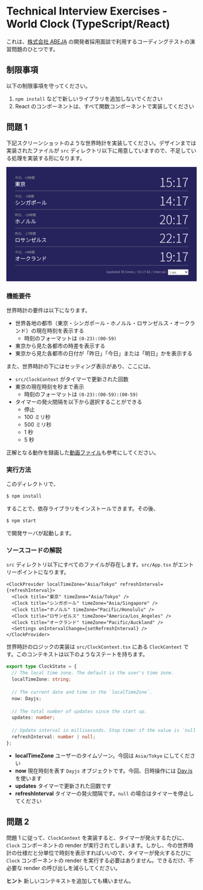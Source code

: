 # Technical Interview Exercises - World Clock (TypeScript/React)

これは、[株式会社 ABEJA](https://abejainc.com/ja/) の開発者採用面談で利用するコーディングテストの演習問題のひとつです。

## 制限事項

以下の制限事項を守ってください。

1. `npm install` などで新しいライブラリを追加しないでください
2. React のコンポーネントは、すべて関数コンポーネントで実装してください

## 問題 1

下記スクリーンショットのような世界時計を実装してください。デザインまでは実装されたファイルが `src` ディレクトリ以下に用意していますので、不足している処理を実装する形になります。

![](https://raw.githubusercontent.com/abeja-inc/bizflex-coding-interview/main/exercises/01-typescript-clock/doc/screen.png?token=AAAEQEEWEALFKMJACG7OHBDBZF3S2)

### 機能要件

世界時計の要件は以下になります。

- 世界各地の都市（東京・シンガポール・ホノルル・ロサンゼルス・オークランド）の現在時刻を表示する
  - 時刻のフォーマットは `(0-23):(00-59)`
- 東京から見た各都市の時差を表示する
- 東京から見た各都市の日付が「昨日」「今日」または「明日」かを表示する

また、世界時計の下にはセッティング表示があり、ここには、

- `src/ClockContext` がタイマーで更新された回数
- 東京の現在時刻を秒まで表示
  - 時刻のフォーマットは `(0-23):(00-59):(00-59)`
- タイマーの発火間隔を以下から選択することができる
  - 停止
  - 100 ミリ秒
  - 500 ミリ秒
  - 1 秒
  - 5 秒

正解となる動作を録画した[動画ファイル](https://github.com/abeja-inc/bizflex-coding-interview/blob/main/exercises/01-typescript-clock/doc/screen.mov)も参考にしてください。

### 実行方法

このディレクトリで、

```bash
$ npm install
```

することで、依存ライブラリをインストールできます。その後、

```bash
$ npm start
```

で開発サーバが起動します。

### ソースコードの解説

`src` ディレクトリ以下にすべてのファイルが存在します。`src/App.tsx` がエントリーポイントになります。

```tsx
<ClockProvider localTimeZone="Asia/Tokyo" refreshInterval={refreshInterval}>
  <Clock title="東京" timeZone="Asia/Tokyo" />
  <Clock title="シンガポール" timeZone="Asia/Singapore" />
  <Clock title="ホノルル" timeZone="Pacific/Honolulu" />
  <Clock title="ロサンゼルス" timeZone="America/Los_Angeles" />
  <Clock title="オークランド" timeZone="Pacific/Auckland" />
  <Settings onIntervalChange={setRefreshInterval} />
</ClockProvider>
```

世界時計のロジックの実装は `src/ClockContext.tsx` にある `ClockContext` です。このコンテキストは以下のようなステートを持ちます。

```ts
export type ClockState = {
  // The local time zone. The default is the user's time zone.
  localTimeZone: string;

  // The current date and time in the `localTimeZone`.
  now: Dayjs;

  // The total number of updates since the start up.
  updates: number;

  // Update interval in milliseconds. Stop timer if the value is `null`.
  refreshInterval: number | null;
};
```

- **localTimeZone** ユーザーのタイムゾーン。今回は `Asia/Tokyo` にしてください
- **now** 現在時刻を表す `Dayjs` オブジェクトです。今回、日時操作には [Day.js](https://day.js.org/) を使います
- **updates** タイマーで更新された回数です
- **refreshInterval** タイマーの発火間隔です。`null` の場合はタイマーを停止してください

## 問題 2

問題 1 に従って、`ClockContext` を実装すると、タイマーが発火するたびに、`Clock` コンポーネントの render が実行されてしまいます。しかし、今の世界時計の仕様だと分単位で時刻を表示すればいいので、タイマーが発火するたびに `Clock` コンポーネントの render を実行する必要はありません。できるだけ、不必要な render の呼び出しを減らしてください。

**ヒント** 新しいコンテキストを追加しても構いません。
